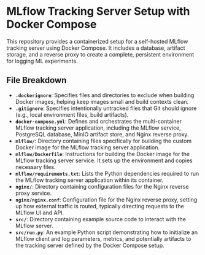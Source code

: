 # MLflow Tracking Server Setup with Docker Compose

This repository provides a containerized setup for a self-hosted MLflow tracking server using Docker Compose. It includes a database, artifact storage, and a reverse proxy to create a complete, persistent environment for logging ML experiments.

## File Breakdown

*   **`.dockerignore`**: Specifies files and directories to exclude when building Docker images, helping keep images small and build contexts clean.
*   **`.gitignore`**: Specifies intentionally untracked files that Git should ignore (e.g., local environment files, build artifacts).
*   **`docker-compose.yml`**: Defines and orchestrates the multi-container MLflow tracking server application, including the MLflow service, PostgreSQL database, MinIO artifact store, and Nginx reverse proxy.
*   **`mlflow/`**: Directory containing files specifically for building the custom Docker image for the MLflow tracking server application.
*   **`mlflow/Dockerfile`**: Instructions for building the Docker image for the MLflow tracking server service. It sets up the environment and copies necessary files.
*   **`mlflow/requirements.txt`**: Lists the Python dependencies required to run the MLflow tracking server application within its container.
*   **`nginx/`**: Directory containing configuration files for the Nginx reverse proxy service.
*   **`nginx/nginx.conf`**: Configuration file for the Nginx reverse proxy, setting up how external traffic is routed, typically directing requests to the MLflow UI and API.
*   **`src/`**: Directory containing example source code to interact with the MLflow server.
*   **`src/run.py`**: An example Python script demonstrating how to initialize an MLflow client and log parameters, metrics, and potentially artifacts to the tracking server defined by the Docker Compose setup.